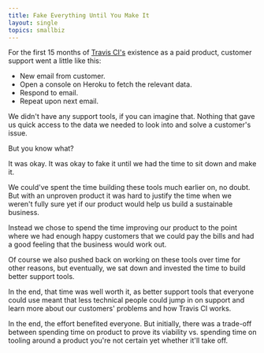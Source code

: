 ```yaml
---
title: Fake Everything Until You Make It
layout: single
topics: smallbiz
---
```

For the first 15 months of [Travis CI's](https://travis-ci.com) existence as a
paid product, customer support went a little like this:

* New email from customer.
* Open a console on Heroku to fetch the relevant data.
* Respond to email.
* Repeat upon next email.

We didn't have any support tools, if you can imagine that. Nothing that gave us
quick access to the data we needed to look into and solve a customer's issue.

But you know what?

It was okay. It was okay to fake it until we had the time to sit down and make
it.

We could've spent the time building these tools much earlier on, no doubt. But
with an unproven product it was hard to justify the time when we weren't fully
sure yet if our product would help us build a sustainable business.

Instead we chose to spend the time improving our product to the point where we
had enough happy customers that we could pay the bills and had a good feeling
that the business would work out.

Of course we also pushed back on working on these tools over time for other
reasons, but eventually, we sat down and invested the time to build better
support tools.

In the end, that time was well worth it, as better support tools that everyone
could use meant that less technical people could jump in on support and learn
more about our customers' problems and how Travis CI works.

In the end, the effort benefited everyone. But initially, there was a trade-off
between spending time on product to prove its viability vs. spending time on
tooling around a product you're not certain yet whether it'll take off.
